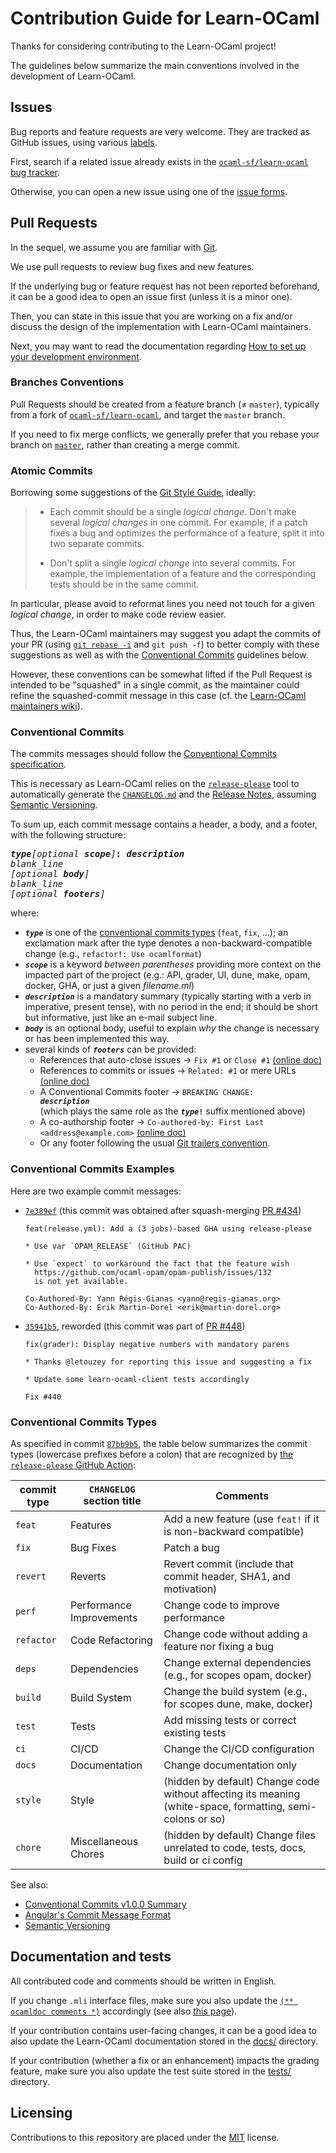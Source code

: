 # Contribution Guide for Learn-OCaml

Thanks for considering contributing to the Learn-OCaml project!

The guidelines below summarize the main conventions involved in the
development of Learn-OCaml.

## Issues

Bug reports and feature requests are very welcome. They are tracked as
GitHub issues, using various [labels](https://github.com/ocaml-sf/learn-ocaml/labels).

First, search if a related issue already exists in the
[`ocaml-sf/learn-ocaml` bug tracker](https://github.com/ocaml-sf/learn-ocaml/issues).

Otherwise, you can open a new issue using one of the
[issue forms](https://github.com/ocaml-sf/learn-ocaml/issues/new/choose).

## Pull Requests

In the sequel, we assume you are familiar with [Git](https://git-scm.com/docs/).

We use pull requests to review bug fixes and new features.

If the underlying bug or feature request has not been reported
beforehand, it can be a good idea to open an issue first (unless it is
a minor one).

Then, you can state in this issue that you are working on a fix and/or
discuss the design of the implementation with Learn-OCaml maintainers.

Next, you may want to read the documentation regarding
[How to set up your development environment](https://ocaml-sf.org/learn-ocaml/howto-setup-exercise-development-environment).

### Branches Conventions

Pull Requests should be created from a feature branch (≠ `master`),
typically from a fork of
[`ocaml-sf/learn-ocaml`](https://github.com/ocaml-sf/learn-ocaml), and
target the `master` branch.

If you need to fix merge conflicts, we generally prefer that you
rebase your branch on
[`master`](https://github.com/ocaml-sf/learn-ocaml/tree/master),
rather than creating a merge commit.

### Atomic Commits

Borrowing some suggestions of the
[Git Style Guide](https://github.com/agis/git-style-guide#commits), ideally:

> * Each commit should be a single *logical change*.
>   Don't make several *logical changes* in one commit.
>   For example, if a patch fixes a bug and optimizes the performance of a feature, split it into two separate commits.
> 
> * Don't split a single *logical change* into several commits.
>   For example, the implementation of a feature and the corresponding tests should be in the same commit.

In particular, please avoid to reformat lines you need not touch for a
given *logical change*, in order to make code review easier.

Thus, the Learn-OCaml maintainers may suggest you adapt the commits of your PR
(using [`git rebase -i`](https://git-scm.com/docs/git-rebase#Documentation/git-rebase.txt--i) and `git push -f`)
to better comply with these suggestions as well as with the [Conventional Commits](#conventional-commits) guidelines below.

However, these conventions can be somewhat lifted if the Pull Request
is intended to be "squashed" in a single commit, as the maintainer
could refine the squashed-commit message in this case (cf. the
[Learn-OCaml maintainers wiki](https://github.com/ocaml-sf/learn-ocaml/wiki/Checklist-for-testing-and-merging-a-PR#merging-a-pr)).

### Conventional Commits

The commits messages should follow the [Conventional Commits specification](https://www.conventionalcommits.org/en/v1.0.0/).

This is necessary as Learn-OCaml relies on the
[`release-please`](https://github.com/googleapis/release-please) tool to
automatically generate the [`CHANGELOG.md`](./CHANGELOG.md) and the
[Release Notes](https://github.com/ocaml-sf/learn-ocaml/releases),
assuming [Semantic Versioning](https://semver.org/).

To sum up, each commit message contains a header, a body, and a footer, with the following structure:

<pre>
<i><b>type</b>[optional <b>scope</b>]</i><b>: <i>description</i></b>
<i>blank_line</i>
<i>[optional <b>body</b>]</i>
<i>blank_line</i>
<i>[optional <b>footers</b>]</i>
</pre>

where:

* ***`type`*** is one of the <a href="#conventional-commits-types">conventional commits types</a> (`feat`, `fix`, …); an exclamation mark after the type denotes a non-backward-compatible change (e.g., <code>refactor<b>!</b>: Use ocamlformat</code>)
* ***`scope`*** is a keyword *between parentheses* providing more context on the impacted part of the project (e.g.: API, grader, UI, dune, make, opam, docker, GHA, or just a given *filename.ml*)
* ***`description`*** is a mandatory summary (typically starting with a verb in imperative, present tense), with no period in the end; it should be short but informative, just like an e-mail subject line.
* ***`body`*** is an optional body, useful to explain *why* the change is necessary or has been implemented this way.
* several kinds of ***`footers`*** can be provided:
  * References that auto-close issues → `Fix #1` or `Close #1` [(online doc)](https://docs.github.com/en/issues/tracking-your-work-with-issues/linking-a-pull-request-to-an-issue#linking-a-pull-request-to-an-issue-using-a-keyword)
  * References to commits or issues → `Related: #1` or mere URLs [(online doc)](https://docs.github.com/en/github/writing-on-github/working-with-advanced-formatting/autolinked-references-and-urls#issues-and-pull-requests)
  * A Conventional Commits footer → <code>BREAKING CHANGE: <i><b>description</b></i></code>  
  (which plays the same role as the <code><b><i>type</i>!</b></code> suffix mentioned above)
  * A co-authorship footer → `Co-authored-by: First Last <address@example.com>` [(online doc)](https://github.blog/2018-01-29-commit-together-with-co-authors/#how-it-works)
  * Or any footer following the usual [Git trailers convention](https://git-scm.com/docs/git-interpret-trailers).

### Conventional Commits Examples

Here are two example commit messages:

* [`7e389ef`](https://github.com/ocaml-sf/learn-ocaml/commit/7e389ef22842e95e1b3f4364c19cf657a53ebf01) (this commit was obtained after squash-merging [PR #434](https://github.com/ocaml-sf/learn-ocaml/pull/434))
  ```
  feat(release.yml): Add a (3 jobs)-based GHA using release-please
  
  * Use var `OPAM_RELEASE` (GitHub PAC)
  
  * Use `expect` to workaround the fact that the feature wish
    https://github.com/ocaml-opam/opam-publish/issues/132
    is not yet available.
  
  Co-Authored-By: Yann Régis-Gianas <yann@regis-gianas.org>
  Co-Authored-By: Erik Martin-Dorel <erik@martin-dorel.org>
  ```
* [`35941b5`](https://github.com/ocaml-sf/learn-ocaml/commit/35941b5ebe8cb2b947cd6010118050a79c6e36f8), reworded (this commit was part of [PR #448](https://github.com/ocaml-sf/learn-ocaml/pull/448))
  ```
  fix(grader): Display negative numbers with mandatory parens
  
  * Thanks @letouzey for reporting this issue and suggesting a fix
  
  * Update some learn-ocaml-client tests accordingly
  
  Fix #440
  ```

### Conventional Commits Types

As specified in commit [`87bb9b5`](https://github.com/ocaml-sf/learn-ocaml/commit/87bb9b5e838badf872b8d08228e6768ce45710b5), the table below summarizes the commit types (lowercase prefixes before a colon) that are recognized by [the `release-please` GitHub Action](https://github.com/ocaml-sf/learn-ocaml/blob/master/.github/workflows/release.yml):

| commit type | `CHANGELOG` section title | Comments |
|-------------|---------------------------|----------|
| `feat`      | Features                  | Add a new feature (use `feat!` if it is non-backward compatible) |
| `fix`       | Bug Fixes                 | Patch a bug |
| `revert`    | Reverts                   | Revert commit (include that commit header, SHA1, and motivation) |
| `perf`      | Performance Improvements  | Change code to improve performance |
| `refactor`  | Code Refactoring          | Change code without adding a feature nor fixing a bug |
| `deps`      | Dependencies              | Change external dependencies (e.g., for scopes opam, docker) |
| `build`     | Build System              | Change the build system (e.g., for scopes dune, make, docker) |
| `test`      | Tests                     | Add missing tests or correct existing tests |
| `ci`        | CI/CD                     | Change the CI/CD configuration |
| `docs`      | Documentation             | Change documentation only |
| `style`     | Style                     | (hidden by default) Change code without affecting its meaning (white-space, formatting, semi-colons or so) |
| `chore`     | Miscellaneous Chores      | (hidden by default) Change files unrelated to code, tests, docs, build or ci config |

See also:

* [Conventional Commits v1.0.0 Summary](https://www.conventionalcommits.org/en/v1.0.0/#summary)
* [Angular's Commit Message Format](https://github.com/angular/angular/blob/master/CONTRIBUTING.md#commit)
* [Semantic Versioning](https://semver.org/)

## Documentation and tests

All contributed code and comments should be written in English.

If you change `.mli` interface files, make sure you also update the
[`(** ocamldoc comments *)`](https://ocaml.org/manual/ocamldoc.html#s:ocamldoc-comments)
accordingly (see also [this page](https://ocaml.org/manual/doccomments.html#s:doc-comments)).

If your contribution contains user-facing changes, it can be a good
idea to also update the Learn-OCaml documentation stored in the
[docs/](https://github.com/ocaml-sf/learn-ocaml/tree/master/docs)
directory.

If your contribution (whether a fix or an enhancement) impacts the
grading feature, make sure you also update the test suite stored in the
[tests/](https://github.com/ocaml-sf/learn-ocaml/tree/master/tests#readme)
directory.

## Licensing

Contributions to this repository are placed under the [MIT](https://spdx.org/licenses/MIT.html) license.
